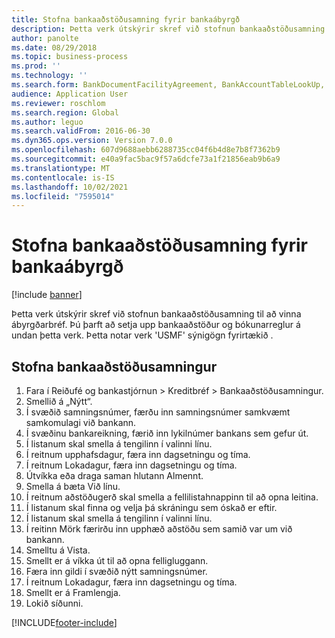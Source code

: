 ```yaml
---
title: Stofna bankaaðstöðusamning fyrir bankaábyrgð
description: Þetta verk útskýrir skref við stofnun bankaaðstöðusamning til að vinna ábyrgðarbréf.
author: panolte
ms.date: 08/29/2018
ms.topic: business-process
ms.prod: ''
ms.technology: ''
ms.search.form: BankDocumentFacilityAgreement, BankAccountTableLookUp, BankDocumentFacilityAgreementExtension, DefaultDashboard
audience: Application User
ms.reviewer: roschlom
ms.search.region: Global
ms.author: leguo
ms.search.validFrom: 2016-06-30
ms.dyn365.ops.version: Version 7.0.0
ms.openlocfilehash: 607d9688aebb6288735cc04f6b4d8e7b8f7362b9
ms.sourcegitcommit: e40a9fac5bac9f57a6dcfe73a1f21856eab9b6a9
ms.translationtype: MT
ms.contentlocale: is-IS
ms.lasthandoff: 10/02/2021
ms.locfileid: "7595014"
---
```

# <a name="create-a-bank-facility-agreement-for-a-letter-of-credit"></a>Stofna bankaaðstöðusamning fyrir bankaábyrgð

[!include [banner](../../includes/banner.md)]

Þetta verk útskýrir skref við stofnun bankaaðstöðusamning til að vinna ábyrgðarbréf. Þú þarft að setja upp bankaaðstöður og bókunarreglur á undan þetta verk.  Þetta notar verk 'USMF' sýnigögn fyrirtækið .  


## <a name="create-bank-facility-agreement"></a>Stofna bankaaðstöðusamningur
1. Fara í Reiðufé og bankastjórnun > Kreditbréf > Bankaaðstöðusamningur.
2. Smellið á „Nýtt“.
3. Í svæðið samningsnúmer, færðu inn samningsnúmer samkvæmt samkomulagi við bankann.
4. Í svæðinu bankareikning, færið inn lykilnúmer bankans sem gefur út.
5. Í listanum skal smella á tengilinn í valinni línu.
6. Í reitnum upphafsdagur, færa inn dagsetningu og tíma.
7. Í reitnum Lokadagur, færa inn dagsetningu og tíma.
8. Útvíkka eða draga saman hlutann Almennt.
9. Smella á bæta Við línu.
10. Í reitnum aðstöðugerð skal smella a fellilistahnappinn til að opna leitina.
11. Í listanum skal finna og velja þá skráningu sem óskað er eftir.
12. Í listanum skal smella á tengilinn í valinni línu.
13. Í reitinn Mörk færirðu inn upphæð aðstöðu sem samið var um við bankann.
14. Smelltu á Vista.
15. Smellt er á víkka út til að opna felligluggann.
16. Færa inn gildi í svæðið nýtt samningsnúmer.
17. Í reitnum Lokadagur, færa inn dagsetningu og tíma.
18. Smellt er á Framlengja.
19. Lokið síðunni.



[!INCLUDE[footer-include](../../../includes/footer-banner.md)]
